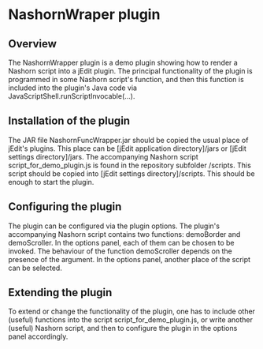 <h1>NashornWraper plugin</h1>

<h2>Overview</h2>
<p>The NashornWrapper plugin is a demo plugin showing how to render a Nashorn script
into a jEdit plugin. The principal functionality of the plugin is programmed in some
Nashorn script's function, and then this function is included into the plugin's Java code via
JavaScriptShell.runScriptInvocable(...).</p>

<h2>Installation of the plugin</h2>
<p>The JAR file NashornFuncWrapper.jar should be copied the usual place of jEdit's
plugins. This place can be [jEdit application directory]/jars or
[jEdit settings directory]/jars. The accompanying Nashorn script script_for_demo_plugin.js
is found in the repository subfolder /scripts. This script should be copied into
[jEdit settings directory]/scripts. This should be enough to start the plugin.
</p>

<h2>Configuring the plugin</h2>
<p>The plugin can be configured via the plugin options. The plugin's accompanying Nashorn
script contains two functions: demoBorder and demoScroller. In the options panel,
each of them can be chosen to be invoked. The behaviour of the function demoScroller depends
on the presence of the argument. In the options panel, another place of the script
can be selected.
</p>

<h2>Extending the plugin</h2>
<p>To extend or change the functionality of the plugin, one has to include other (useful)
functions into the script script_for_demo_plugin.js, or write another (useful) Nashorn script,
and then to configure the plugin in the options panel accordingly.
</p>
